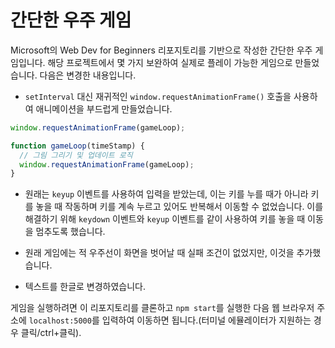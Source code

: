 # 간단한 우주 게임

Microsoft의 Web Dev for Beginners 리포지토리를 기반으로 작성한 간단한 우주 게임입니다. 해당 프로젝트에서 몇 가지 보완하여 실제로 플레이 가능한 게임으로 만들었습니다. 다음은 변경한 내용입니다.

- `setInterval` 대신 재귀적인 `window.requestAnimationFrame()` 호출을 사용하여 애니메이션을 부드럽게 만들었습니다.

```javascript
window.requestAnimationFrame(gameLoop);

function gameLoop(timeStamp) {
  // 그림 그리기 및 업데이트 로직
  window.requestAnimationFrame(gameLoop);
}
```

- 원래는 `keyup` 이벤트를 사용하여 입력을 받았는데, 이는 키를 누를 때가 아니라 키를 놓을 때 작동하며 키를 계속 누르고 있어도 반복해서 이동할 수 없었습니다. 이를 해결하기 위해 `keydown` 이벤트와 `keyup` 이벤트를 같이 사용하여 키를 놓을 때 이동을 멈추도록 했습니다.

- 원래 게임에는 적 우주선이 화면을 벗어날 때 실패 조건이 없었지만, 이것을 추가했습니다.

- 텍스트를 한글로 변경하였습니다.

게임을 실행하려면 이 리포지토리를 클론하고 `npm start`를 실행한 다음 웹 브라우저 주소에 `localhost:5000`를 입력하여 이동하면 됩니다.(터미널 에뮬레이터가 지원하는 경우 클릭/ctrl+클릭).
